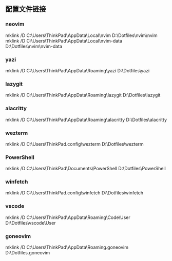 ## 配置文件链接

### neovim
mklink /D C:\Users\ThinkPad\AppData\Local\nvim D:\Dotfiles\nvim\nvim
mklink /D C:\Users\ThinkPad\AppData\Local\nvim-data D:\Dotfiles\nvim\nvim-data

### yazi
mklink /D C:\Users\ThinkPad\AppData\Roaming\yazi D:\Dotfiles\yazi

### lazygit
mklink /D C:\Users\ThinkPad\AppData\Roaming\lazygit D:\Dotfiles\lazygit

### alacritty
mklink /D C:\Users\ThinkPad\AppData\Roaming\alacritty D:\Dotfiles\alacritty

### wezterm
mklink /D C:\Users\ThinkPad\.config\wezterm D:\Dotfiles\wezterm

### PowerShell
mklink /D C:\Users\ThinkPad\Documents\PowerShell D:\Dotfiles\PowerShell

### winfetch
mklink /D C:\Users\ThinkPad\.config\winfetch D:\Dotfiles\winfetch

### vscode
mklink /D C:\Users\ThinkPad\AppData\Roaming\Code\User D:\Dotfiles\vscode\User

### goneovim
mklink /D C:\Users\ThinkPad\AppData\Roaming\.goneovim D:\Dotfiles\.goneovim






